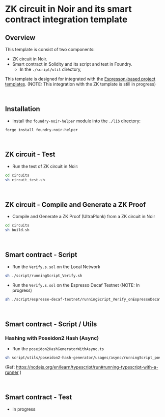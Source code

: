# ZK circuit in Noir and its smart contract integration template

## Overview

This template is consist of two components:
- ZK circuit in Noir.
- Smart contract in Solidity and its script and test in Foundry.
  - In the `./script/util` directory, 



This template is designed for integrated with the [Espresson-based project templates](https://github.com/masaun/noir-zk-template-for-espresso/tree/main/espresso). (NOTE: This integration with the ZK template is still in progress)
  

<br>

## Installation
- Install the `foundry-noir-helper` module into the `./lib` directory:
```
forge install foundry-noir-helper
```

<br>

## ZK circuit - Test

- Run the test of ZK circuit in Noir:
```bash
cd circuits
sh circuit_test.sh
```

<br>

## ZK circuit - Compile and Generate a ZK Proof

- Compile and Generate a ZK Proof (UltraPlonk) from a ZK circuit in Noir
```bash
cd circuits
sh build.sh
```

<br>

## Smart contract - Script
- Run the `Verify.s.sol` on the Local Network
```bash
sh ./script/runningScript_Verify.sh
```

- Run the `Verify.s.sol` on the Espresso Decaf Testnet (NOTE: In progress)
```bash
sh ./script/espresso-decaf-testnet/runningScript_Verify_onEspressoDecafTestnet.sh
```

<br>

## Smart contract - Script / Utils

### Hashing with Poseidon2 Hash (Async)
- Run the `poseidon2HashGeneratorWithAsync.ts`
```bash
sh script/utils/poseidon2-hash-generator/usages/async/runningScript_poseidon2HashGeneratorWithAsync.sh
```
(Ref: https://nodejs.org/en/learn/typescript/run#running-typescript-with-a-runner )

<br>

## Smart contract - Test 
- In progress
